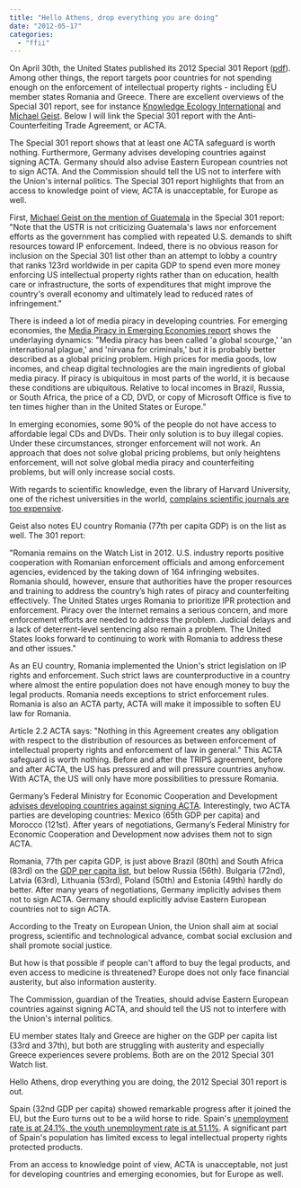 ```yaml
---
title: "Hello Athens, drop everything you are doing"
date: "2012-05-17"
categories: 
  - "ffii"
---
```


On April 30th, the United States published its 2012 Special 301 Report ([pdf](http://www.ustr.gov/sites/default/files/2012%20Special%20301%20Report.pdf)). Among other things, the report targets poor countries for not spending enough on the enforcement of intellectual property rights - including EU member states Romania and Greece. There are excellent overviews of the Special 301 report, see for instance [Knowledge Ecology International](http://keionline.org/node/1403) and [Michael Geist](http://www.michaelgeist.ca/content/view/6456/125/). Below I will link the Special 301 report with the Anti-Counterfeiting Trade Agreement, or ACTA.

The Special 301 report shows that at least one ACTA safeguard is worth nothing. Furthermore, Germany advises developing countries against signing ACTA. Germany should also advise Eastern European countries not to sign ACTA. And the Commission should tell the US not to interfere with the Union's internal politics. The Special 301 report highlights that from an access to knowledge point of view, ACTA is unacceptable, for Europe as well.

First, [Michael Geist on the mention of Guatemala](http://www.michaelgeist.ca/content/view/6456/125/) in the Special 301 report: "Note that the USTR is not criticizing Guatemala's laws nor enforcement efforts as the government has complied with repeated U.S. demands to shift resources toward IP enforcement. Indeed, there is no obvious reason for inclusion on the Special 301 list other than an attempt to lobby a country that ranks 123rd worldwide in per capita GDP to spend even more money enforcing US intellectual property rights rather than on education, health care or infrastructure, the sorts of expenditures that might improve the country's overall economy and ultimately lead to reduced rates of infringement."

There is indeed a lot of media piracy in developing countries. For emerging economies, the [Media Piracy in Emerging Economies report](http://piracy.ssrc.org) shows the underlaying dynamics: "Media piracy has been called 'a global scourge,' 'an international plague,' and 'nirvana for criminals,' but it is probably better described as a global pricing problem. High prices for media goods, low incomes, and cheap digital technologies are the main ingredients of global media piracy. If piracy is ubiquitous in most parts of the world, it is because these conditions are ubiquitous. Relative to local incomes in Brazil, Russia, or South Africa, the price of a CD, DVD, or copy of Microsoft Office is five to ten times higher than in the United States or Europe."

In emerging economies, some 90% of the people do not have access to affordable legal CDs and DVDs. Their only solution is to buy illegal copies. Under these circumstances, stronger enforcement will not work. An approach that does not solve global pricing problems, but only heightens enforcement, will not solve global media piracy and counterfeiting problems, but will only increase social costs.

With regards to scientific knowledge, even the library of Harvard University, one of the richest universities in the world, [complains scientific journals are too expensive](http://www.scienceguide.nl/201204/academic-journals-too-expensive-for-harvard.aspx).

Geist also notes EU country Romania (77th per capita GDP) is on the list as well. The 301 report:

"Romania remains on the Watch List in 2012. U.S. industry reports positive cooperation with Romanian enforcement officials and among enforcement agencies, evidenced by the taking down of 164 infringing websites. Romania should, however, ensure that authorities have the proper resources and training to address the country’s high rates of piracy and counterfeiting effectively. The United States urges Romania to prioritize IPR protection and enforcement. Piracy over the Internet remains a serious concern, and more enforcement efforts are needed to address the problem. Judicial delays and a lack of deterrent-level sentencing also remain a problem. The United States looks forward to continuing to work with Romania to address these and other issues."

As an EU country, Romania implemented the Union's strict legislation on IP rights and enforcement. Such strict laws are counterproductive in a country where almost the entire population does not have enough money to buy the legal products. Romania needs exceptions to strict enforcement rules. Romania is also an ACTA party, ACTA will make it impossible to soften EU law for Romania.

Article 2.2 ACTA says: "Nothing in this Agreement creates any obligation with respect to the distribution of resources as between enforcement of intellectual property rights and enforcement of law in general." This ACTA safeguard is worth nothing. Before and after the TRIPS agreement, before and after ACTA, the US has pressured and will pressure countries anyhow. With ACTA, the US will only have more possibilities to pressure Romania.

Germany’s Federal Ministry for Economic Cooperation and Development [advises developing countries against signing ACTA](http://www.ip-watch.org/2012/05/08/german-ministry-advises-developing-countries-not-to-sign-acta/). Interestingly, two ACTA parties are developing countries: Mexico (65th GDP per capita) and Morocco (121st). After years of negotiations, Germany’s Federal Ministry for Economic Cooperation and Development now advises them not to sign ACTA.

Romania, 77th per capita GDP, is just above Brazil (80th) and South Africa (83rd) on the [GDP per capita list](http://en.wikipedia.org/wiki/List_of_countries_by_GDP_%28PPP%29_per_capita), but below Russia (56th). Bulgaria (72nd), Latvia (63rd), Lithuania (53rd), Poland (50th) and Estonia (49th) hardly do better. After many years of negotiations, Germany implicitly advises them not to sign ACTA. Germany should explicitly advise Eastern European countries not to sign ACTA.

According to the Treaty on European Union, the Union shall aim at social progress, scientific and technological advance, combat social exclusion and shall promote social justice.

But how is that possible if people can't afford to buy the legal products, and even access to medicine is threatened? Europe does not only face financial austerity, but also information austerity.

The Commission, guardian of the Treaties, should advise Eastern European countries against signing ACTA, and should tell the US not to interfere with the Union's internal politics.

EU member states Italy and Greece are higher on the GDP per capita list (33rd and 37th), but both are struggling with austerity and especially Greece experiences severe problems. Both are on the 2012 Special 301 Watch list.

Hello Athens, drop everything you are doing, the 2012 Special 301 report is out.

Spain (32nd GDP per capita) showed remarkable progress after it joined the EU, but the Euro turns out to be a wild horse to ride. Spain's [unemployment rate is at 24.1%, the youth unemployment rate is at 51.1%](http://epp.eurostat.ec.europa.eu/statistics_explained/index.php/Unemployment_statistics). A significant part of Spain's population has limited excess to legal intellectual property rights protected products.

From an access to knowledge point of view, ACTA is unacceptable, not just for developing countries and emerging economies, but for Europe as well.
